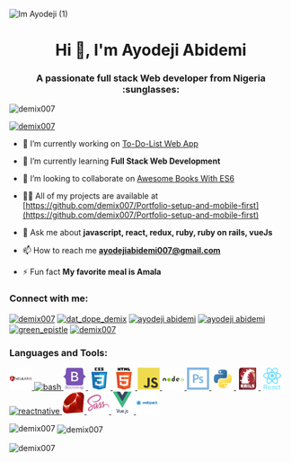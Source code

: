 ![Im Ayodeji (1)](https://user-images.githubusercontent.com/35904766/196478268-f519c582-376e-4f95-ad9a-fc4690a6acf9.gif)

<h1 align="center">Hi 👋, I'm Ayodeji Abidemi</h1>
<h3 align="center">A passionate full stack Web developer from Nigeria :sunglasses:</h3>


<p align="left"> <img src="https://komarev.com/ghpvc/?username=demix007&label=Profile%20views&color=0e75b6&style=flat" alt="demix007" /> </p>

<p align="left"> <a href="https://github.com/ryo-ma/github-profile-trophy"><img src="https://github-profile-trophy.vercel.app/?username=demix007" alt="demix007" /></a> </p>

- 🔭 I’m currently working on [To-Do-List Web App](https://github.com/demix007/To-Do-List-P2P-Review)

- 🌱 I’m currently learning **Full Stack Web Development**

- 👯 I’m looking to collaborate on [Awesome Books With ES6](https://github.com/demix007/AWESOME-BOOKS-WITH-ES6)

- 👨‍💻 All of my projects are available at [https://github.com/demix007/Portfolio-setup-and-mobile-first](https://github.com/demix007/Portfolio-setup-and-mobile-first)

- 💬 Ask me about **javascript, react, redux, ruby, ruby on rails, vueJs**

- 📫 How to reach me **ayodejiabidemi007@gmail.com**

- ⚡ Fun fact **My favorite meal is Amala**

<h3 align="left">Connect with me:</h3>
<p align="left">
<a href="https://codepen.io/demix007" target="blank"><img align="center" src="https://raw.githubusercontent.com/rahuldkjain/github-profile-readme-generator/master/src/images/icons/Social/codepen.svg" alt="demix007" height="30" width="40" /></a>
<a href="https://twitter.com/dat_dope_demix" target="blank"><img align="center" src="https://raw.githubusercontent.com/rahuldkjain/github-profile-readme-generator/master/src/images/icons/Social/twitter.svg" alt="dat_dope_demix" height="30" width="40" /></a>
<a href="https://linkedin.com/in/ayodeji abidemi" target="blank"><img align="center" src="https://raw.githubusercontent.com/rahuldkjain/github-profile-readme-generator/master/src/images/icons/Social/linked-in-alt.svg" alt="ayodeji abidemi" height="30" width="40" /></a>
<a href="https://fb.com/ayodeji abidemi" target="blank"><img align="center" src="https://raw.githubusercontent.com/rahuldkjain/github-profile-readme-generator/master/src/images/icons/Social/facebook.svg" alt="ayodeji abidemi" height="30" width="40" /></a>
<a href="https://instagram.com/green_epistle" target="blank"><img align="center" src="https://raw.githubusercontent.com/rahuldkjain/github-profile-readme-generator/master/src/images/icons/Social/instagram.svg" alt="green_epistle" height="30" width="40" /></a>
<a href="https://www.hackerrank.com/demix007" target="blank"><img align="center" src="https://raw.githubusercontent.com/rahuldkjain/github-profile-readme-generator/master/src/images/icons/Social/hackerrank.svg" alt="demix007" height="30" width="40" /></a>
</p>

<h3 align="left">Languages and Tools:</h3>
<p align="left"> <a href="https://angular.io" target="_blank" rel="noreferrer"> <img src="https://raw.githubusercontent.com/devicons/devicon/master/icons/angularjs/angularjs-original-wordmark.svg" alt="angularjs" width="40" height="40"/> </a> <a href="https://www.gnu.org/software/bash/" target="_blank" rel="noreferrer"> <img src="https://www.vectorlogo.zone/logos/gnu_bash/gnu_bash-icon.svg" alt="bash" width="40" height="40"/> </a> <a href="https://getbootstrap.com" target="_blank" rel="noreferrer"> <img src="https://raw.githubusercontent.com/devicons/devicon/master/icons/bootstrap/bootstrap-plain-wordmark.svg" alt="bootstrap" width="40" height="40"/> </a> <a href="https://www.w3schools.com/css/" target="_blank" rel="noreferrer"> <img src="https://raw.githubusercontent.com/devicons/devicon/master/icons/css3/css3-original-wordmark.svg" alt="css3" width="40" height="40"/> </a> <a href="https://www.w3.org/html/" target="_blank" rel="noreferrer"> <img src="https://raw.githubusercontent.com/devicons/devicon/master/icons/html5/html5-original-wordmark.svg" alt="html5" width="40" height="40"/> </a> <a href="https://developer.mozilla.org/en-US/docs/Web/JavaScript" target="_blank" rel="noreferrer"> <img src="https://raw.githubusercontent.com/devicons/devicon/master/icons/javascript/javascript-original.svg" alt="javascript" width="40" height="40"/> </a> <a href="https://nodejs.org" target="_blank" rel="noreferrer"> <img src="https://raw.githubusercontent.com/devicons/devicon/master/icons/nodejs/nodejs-original-wordmark.svg" alt="nodejs" width="40" height="40"/> </a> <a href="https://www.photoshop.com/en" target="_blank" rel="noreferrer"> <img src="https://raw.githubusercontent.com/devicons/devicon/master/icons/photoshop/photoshop-line.svg" alt="photoshop" width="40" height="40"/> </a> <a href="https://www.python.org" target="_blank" rel="noreferrer"> <img src="https://raw.githubusercontent.com/devicons/devicon/master/icons/python/python-original.svg" alt="python" width="40" height="40"/> </a> <a href="https://rubyonrails.org" target="_blank" rel="noreferrer"> <img src="https://raw.githubusercontent.com/devicons/devicon/master/icons/rails/rails-original-wordmark.svg" alt="rails" width="40" height="40"/> </a> <a href="https://reactjs.org/" target="_blank" rel="noreferrer"> <img src="https://raw.githubusercontent.com/devicons/devicon/master/icons/react/react-original-wordmark.svg" alt="react" width="40" height="40"/> </a> <a href="https://reactnative.dev/" target="_blank" rel="noreferrer"> <img src="https://reactnative.dev/img/header_logo.svg" alt="reactnative" width="40" height="40"/> </a> <a href="https://www.ruby-lang.org/en/" target="_blank" rel="noreferrer"> <img src="https://raw.githubusercontent.com/devicons/devicon/master/icons/ruby/ruby-original.svg" alt="ruby" width="40" height="40"/> </a> <a href="https://sass-lang.com" target="_blank" rel="noreferrer"> <img src="https://raw.githubusercontent.com/devicons/devicon/master/icons/sass/sass-original.svg" alt="sass" width="40" height="40"/> </a> <a href="https://vuejs.org/" target="_blank" rel="noreferrer"> <img src="https://raw.githubusercontent.com/devicons/devicon/master/icons/vuejs/vuejs-original-wordmark.svg" alt="vuejs" width="40" height="40"/> </a> <a href="https://webpack.js.org" target="_blank" rel="noreferrer"> <img src="https://raw.githubusercontent.com/devicons/devicon/d00d0969292a6569d45b06d3f350f463a0107b0d/icons/webpack/webpack-original-wordmark.svg" alt="webpack" width="40" height="40"/> </a> </p>

<p><img align="left" src="https://github-readme-stats.vercel.app/api/top-langs?username=demix007&show_icons=true&locale=en&layout=compact" alt="demix007" /></p>

<p>&nbsp;<img align="center" src="https://github-readme-stats.vercel.app/api?username=demix007&show_icons=true&locale=en" alt="demix007" /></p>

<p><img align="center" src="https://github-readme-streak-stats.herokuapp.com/?user=demix007&" alt="demix007" /></p>

